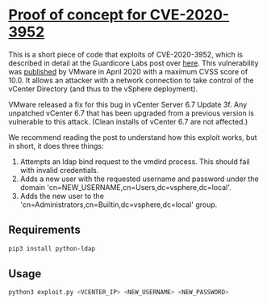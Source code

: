 # [Proof of concept for CVE-2020-3952](https://www.guardicore.com/2020/04/pwning-vmware-vcenter-cve-2020-3952/)

This is a short piece of code that exploits of CVE-2020-3952, which is described in detail at the Guardicore Labs post over [here](https://www.guardicore.com/2020/04/pwning-vmware-vcenter-cve-2020-3952/). 
This vulnerability was [published](https://www.vmware.com/security/advisories/VMSA-2020-0006.html) by VMware in April 2020 with a maximum CVSS score of 10.0. It allows an attacker with a network connection to take control of the vCenter Directory (and thus to the vSphere deployment).

VMware released a fix for this bug in vCenter Server 6.7 Update 3f. Any unpatched vCenter 6.7 that has been upgraded from a previous version is vulnerable to this attack. (Clean installs of vCenter 6.7 are not affected.)

We recommend reading the post to understand how this exploit works, but in short, it does three things:
1) Attempts an ldap bind request to the vmdird process. This should fail with invalid credentials.
2) Adds a new user with the requested username and password under the domain 'cn=NEW_USERNAME,cn=Users,dc=vsphere,dc=local'.
3) Adds the new user to the 'cn=Administrators,cn=Builtin,dc=vsphere,dc=local' group.

## Requirements
```sh
pip3 install python-ldap
```

## Usage
```sh
python3 exploit.py <VCENTER_IP> <NEW_USERNAME> <NEW_PASSWORD>
```
